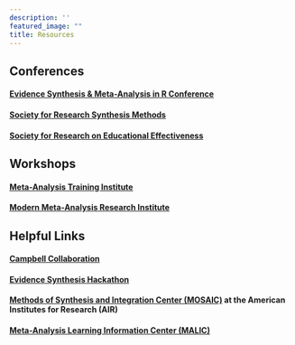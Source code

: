 ```yaml
---
description: ''
featured_image: ""
title: Resources
---
```


## Conferences

#### [Evidence Synthesis & Meta-Analysis in R Conference](https://www.eshackathon.org/events/2022-01-ESMARConf2022.html)

#### [Society for Research Synthesis Methods](http://www.srsm.org/)

#### [Society for Research on Educational Effectiveness](https://www.sree.org/)

## Workshops

#### [Meta-Analysis Training Institute](https://www.meta-analysis-training-institute.com/)

#### [Modern Meta-Analysis Research Institute](https://www.meta-analysis-research-institute.com/)

## Helpful Links

#### [Campbell Collaboration](https://www.campbellcollaboration.org/)

#### [Evidence Synthesis Hackathon](https://www.eshackathon.org/)

#### [Methods of Synthesis and Integration Center (MOSAIC)](https://www.air.org/centers/mosaic) at the American Institutes for Research (AIR)

#### [Meta-Analysis Learning Information Center (MALIC)](https://www.meta-analysis-learning-information-center.com/)
